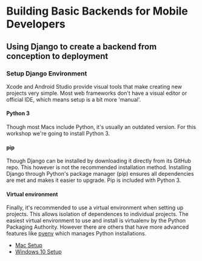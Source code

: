 # Building Basic Backends for Mobile Developers
## Using Django to create a backend from conception to deployment

### Setup Django Environment
Xcode and Android Studio provide visual tools that make creating new projects very simple. Most web frameworks don't have a visual editor or official IDE, which means setup is a bit more 'manual'. 

#### Python 3
Though most Macs include Python, it's usually an outdated version. For this workshop we're going to install Python 3. 

#### pip
Though Django can be installed by downloading it directly from its GitHub repo. This however is not the recommended installation method. Installing Django through Python's package manager (pip) ensures all dependencies are met and makes it easier to upgrade. Pip is included with Python 3. 

#### Virtual environment
Finally, it's recommended to use a virtual environment when setting up projects. This allows isolation of dependences to individual projects. The easiest virtual environment to use and install is virtualenv by the Python Packaging Authority. However there are others that have more advanced features like [pyenv](https://github.com/yyuu/pyenv) which manages Python installations. 

- [Mac Setup](setup/mac-setup.md)
- [Windows 10 Setup](setup/windows-setup.md)

